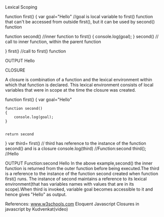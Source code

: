 Lexical Scoping

function first()
{
  var goal="Hello"      //goal is local variable to first() function that can't be accessed from outside first(), but it can be used by second() function
  
  function second()     //inner function to first()
  {
    console.log(goal);
  }
  second()               // call to inner function, within the parent function
   
}
first()                //call to first() function


OUTPUT    Hello


 CLOSURE
 
 A closure is combination of a function and the lexical environment within which that function is declared. This lexical environment consists of local variables that were in scope at the time the closure was created.
         
         
function first()
{
    var goal="Hello"
    
    function second()
    {
        console.log(goal);
    }
    
    
    return second
}
var third= first()      // third has reference to the instance of the function second() and is a closure
console.log(third)       //Function:second
third();                //Hello

OUTPUT
Function:second
Hello
In the above example,second() the inner function is returned from the outer function before being executed.The third is a reference to the instance of the function second created when function first() runs.
The instance of second maintains a reference to its lexical environment(that has variables names with values that are in its scope).When third is invoked, variable goal becomes accessible to it and hence gives "Hello"
as output.

References:
www.w3schools.com
Eloquent Javascript
Closures in javascript by Kudvenkat(video)